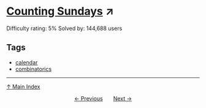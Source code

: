 # [Counting Sundays](https://projecteuler.net/problem=19) ↗️

Difficulty rating: 5%
Solved by: 144,688 users
## Tags

- [calendar](../tags/calendar.md)
- [combinatorics](../tags/combinatorics.md)



---

[↑ Main Index](../README.md)


<div align=center><a href='18.md'>← Previous</a> &nbsp;&nbsp; &nbsp;&nbsp;  <a href='20.md'>Next →</a></div>
